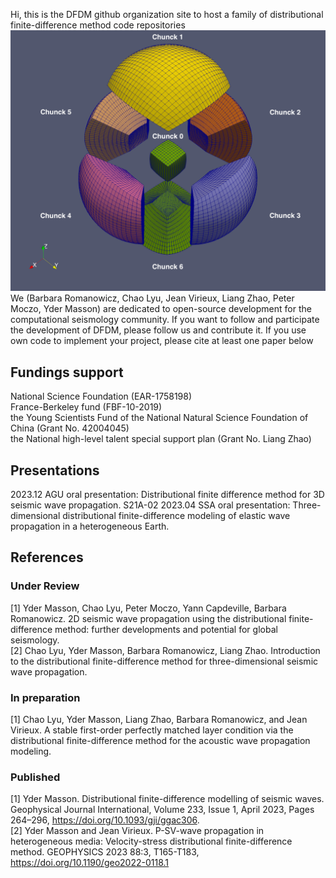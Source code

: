 Hi, this is the DFDM github organization site to host a family of distributional finite-difference method code repositories
![image](figures/basic_cube_sphere_mesh.png)
We (Barbara Romanowicz, Chao Lyu, Jean Virieux, Liang Zhao, Peter Moczo, Yder Masson) are dedicated to open-source development for the computational seismology community.
If you want to follow and participate the development of DFDM, please follow us and contribute it.
If you use own code to implement your project, please cite at least one paper below

## Fundings support
National Science Foundation (EAR-1758198)  
France-Berkeley fund (FBF-10-2019)   
the Young Scientists Fund of the National Natural Science Foundation of China (Grant No. 42004045)   
the National high-level talent special support plan (Grant No. Liang Zhao)


## Presentations
2023.12 AGU oral presentation: Distributional finite difference method for 3D seismic wave propagation. S21A-02 
2023.04 SSA oral presentation: Three-dimensional distributional finite-difference modeling of elastic wave propagation in a heterogeneous Earth.

## References
### Under Review
<a id="1">[1]</a> Yder Masson, Chao Lyu, Peter Moczo, Yann Capdeville, Barbara Romanowicz. 2D seismic wave propagation using the distributional finite-difference method: further developments and potential for global seismology.  
<a id="2">[2]</a> Chao Lyu, Yder Masson, Barbara Romanowicz, Liang Zhao. Introduction to the distributional finite-difference method for three-dimensional seismic wave propagation.  
### In preparation
<a id="1">[1]</a> Chao Lyu, Yder Masson, Liang Zhao, Barbara Romanowicz, and Jean Virieux. A stable first-order perfectly matched layer condition via the
distributional finite-difference method for the acoustic wave propagation modeling.  
### Published
<a id="1">[1]</a> Yder Masson. Distributional finite-difference modelling of seismic waves. Geophysical Journal International, Volume 233, Issue 1, April 2023, Pages 264–296, https://doi.org/10.1093/gji/ggac306.  
<a id="2">[2]</a> Yder Masson and Jean Virieux. P-SV-wave propagation in heterogeneous media: Velocity-stress distributional finite-difference method. GEOPHYSICS 2023 88:3, T165-T183, https://doi.org/10.1190/geo2022-0118.1    
